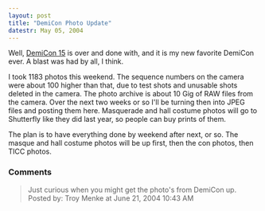 ```yaml
---
layout: post
title: "DemiCon Photo Update"
datestr: May 05, 2004
---
```


Well, <a href="http://www.demicon.org/" title="DemiCon">DemiCon 15</a> is over and done with, and it is my new favorite DemiCon ever.  A blast was had by all, I think.

I took 1183 photos this weekend.  The sequence numbers on the camera were about 100 higher than that, due to test shots and unusable shots deleted in the camera.  The photo archive is about 10 Gig of RAW files from the camera.  Over the next two weeks or so I'll be turning then into JPEG files and posting them here.  Masquerade and hall costume photos will go to Shutterfly like they did last year, so people can buy prints of them.

The plan is to have everything done by weekend after next, or so.  The masque and hall costume photos will be up first, then the con photos, then TICC photos.

### Comments

<blockquote>
Just curious when you might get the photo's from DemiCon up.
<div class="post-meta">Posted by: Troy Menke at June 21, 2004 10:43 AM</div> </blockquote>

